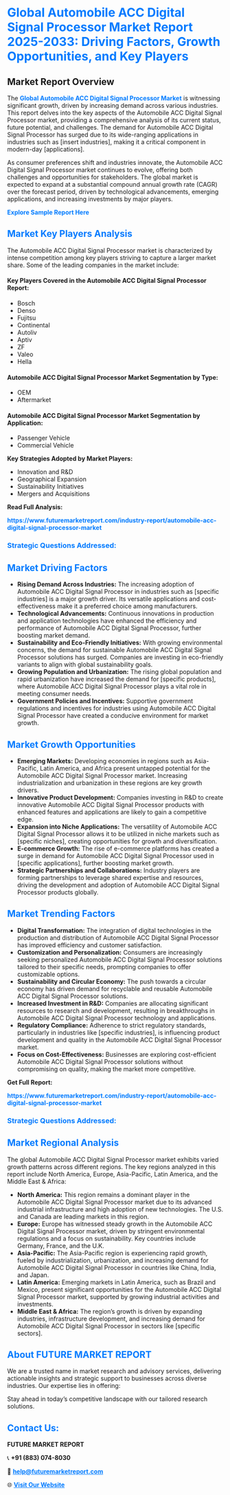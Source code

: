 <h1 style="color: #007BFF;">Global Automobile ACC Digital Signal Processor Market Report 2025-2033: Driving Factors, Growth Opportunities, and Key Players</h1>

<section id="overview">
<h2>Market Report Overview</h2>
<p>The <a href="https://www.futuremarketreport.com/industry-report/automobile-acc-digital-signal-processor-market" style="color: #007BFF; text-decoration: none;"><strong>Global Automobile ACC Digital Signal Processor Market</strong></a> is witnessing significant growth, driven by increasing demand across various industries. This report delves into the key aspects of the Automobile ACC Digital Signal Processor market, providing a comprehensive analysis of its current status, future potential, and challenges. The demand for Automobile ACC Digital Signal Processor has surged due to its wide-ranging applications in industries such as [insert industries], making it a critical component in modern-day [applications].</p>
<p>As consumer preferences shift and industries innovate, the Automobile ACC Digital Signal Processor market continues to evolve, offering both challenges and opportunities for stakeholders. The global market is expected to expand at a substantial compound annual growth rate (CAGR) over the forecast period, driven by technological advancements, emerging applications, and increasing investments by major players.</p>
</section>

<section id="overview">
<p><a href="https://www.futuremarketreport.com/request-sample/reportId=36474" style="color: #007BFF; text-decoration: none;"><strong>Explore Sample Report Here</strong></a></p>
</section>

<section id="key-players">
<h2 style="color: #007BFF;">Market Key Players Analysis</h2>
<p>The Automobile ACC Digital Signal Processor market is characterized by intense competition among key players striving to capture a larger market share. Some of the leading companies in the market include:</p>
<h4>Key Players Covered in the Automobile ACC Digital Signal Processor Report:</h4>
<ul><li>Bosch</li><li>Denso</li><li>Fujitsu</li><li>Continental</li><li>Autoliv</li><li>Aptiv</li><li>ZF</li><li>Valeo</li><li>Hella</li></ul>
<h4>Automobile ACC Digital Signal Processor Market Segmentation by Type:</h4>
<ul><li>OEM</li><li>Aftermarket</li></ul>

<h4>Automobile ACC Digital Signal Processor Market Segmentation by Application:</h4>
<ul><li>Passenger Vehicle</li><li>Commercial Vehicle</li></ul>
<p><strong>Key Strategies Adopted by Market Players:</strong></p>
<ul>
<li>Innovation and R&D</li>
<li>Geographical Expansion</li>
<li>Sustainability Initiatives</li>
<li>Mergers and Acquisitions</li>
</ul>
</section>

<section>
<p><strong>Read Full Analysis: </strong></p><a href="https://www.futuremarketreport.com/industry-report/automobile-acc-digital-signal-processor-market" style="color: #007BFF; text-decoration: none;"><strong>https://www.futuremarketreport.com/industry-report/automobile-acc-digital-signal-processor-market</strong></a>
<h3 style="color: #007BFF;">Strategic Questions Addressed:</h3>
</section>

<section id="driving-factors">
<h2 style="color: #007BFF;">Market Driving Factors</h2>
<ul>
<li><strong>Rising Demand Across Industries:</strong> The increasing adoption of Automobile ACC Digital Signal Processor in industries such as [specific industries] is a major growth driver. Its versatile applications and cost-effectiveness make it a preferred choice among manufacturers.</li>
<li><strong>Technological Advancements:</strong> Continuous innovations in production and application technologies have enhanced the efficiency and performance of Automobile ACC Digital Signal Processor, further boosting market demand.</li>
<li><strong>Sustainability and Eco-Friendly Initiatives:</strong> With growing environmental concerns, the demand for sustainable Automobile ACC Digital Signal Processor solutions has surged. Companies are investing in eco-friendly variants to align with global sustainability goals.</li>
<li><strong>Growing Population and Urbanization:</strong> The rising global population and rapid urbanization have increased the demand for [specific products], where Automobile ACC Digital Signal Processor plays a vital role in meeting consumer needs.</li>
<li><strong>Government Policies and Incentives:</strong> Supportive government regulations and incentives for industries using Automobile ACC Digital Signal Processor have created a conducive environment for market growth.</li>
</ul>
</section>

<section id="growth-opportunities">
<h2 style="color: #007BFF;">Market Growth Opportunities</h2>
<ul>
<li><strong>Emerging Markets:</strong> Developing economies in regions such as Asia-Pacific, Latin America, and Africa present untapped potential for the Automobile ACC Digital Signal Processor market. Increasing industrialization and urbanization in these regions are key growth drivers.</li>
<li><strong>Innovative Product Development:</strong> Companies investing in R&D to create innovative Automobile ACC Digital Signal Processor products with enhanced features and applications are likely to gain a competitive edge.</li>
<li><strong>Expansion into Niche Applications:</strong> The versatility of Automobile ACC Digital Signal Processor allows it to be utilized in niche markets such as [specific niches], creating opportunities for growth and diversification.</li>
<li><strong>E-commerce Growth:</strong> The rise of e-commerce platforms has created a surge in demand for Automobile ACC Digital Signal Processor used in [specific applications], further boosting market growth.</li>
<li><strong>Strategic Partnerships and Collaborations:</strong> Industry players are forming partnerships to leverage shared expertise and resources, driving the development and adoption of Automobile ACC Digital Signal Processor products globally.</li>
</ul>
</section>

<section id="trending-factors">
<h2 style="color: #007BFF;">Market Trending Factors</h2>
<ul>
<li><strong>Digital Transformation:</strong> The integration of digital technologies in the production and distribution of Automobile ACC Digital Signal Processor has improved efficiency and customer satisfaction.</li>
<li><strong>Customization and Personalization:</strong> Consumers are increasingly seeking personalized Automobile ACC Digital Signal Processor solutions tailored to their specific needs, prompting companies to offer customizable options.</li>
<li><strong>Sustainability and Circular Economy:</strong> The push towards a circular economy has driven demand for recyclable and reusable Automobile ACC Digital Signal Processor solutions.</li>
<li><strong>Increased Investment in R&D:</strong> Companies are allocating significant resources to research and development, resulting in breakthroughs in Automobile ACC Digital Signal Processor technology and applications.</li>
<li><strong>Regulatory Compliance:</strong> Adherence to strict regulatory standards, particularly in industries like [specific industries], is influencing product development and quality in the Automobile ACC Digital Signal Processor market.</li>
<li><strong>Focus on Cost-Effectiveness:</strong> Businesses are exploring cost-efficient Automobile ACC Digital Signal Processor solutions without compromising on quality, making the market more competitive.</li>
</ul>
</section>

<section>
<p><strong>Get Full Report: </strong></p><a href="https://www.futuremarketreport.com/industry-report/automobile-acc-digital-signal-processor-market" style="color: #007BFF; text-decoration: none;"><strong>https://www.futuremarketreport.com/industry-report/automobile-acc-digital-signal-processor-market</strong></a>
<h3 style="color: #007BFF;">Strategic Questions Addressed:</h3>
</section>


<section id="regional-analysis">
<h2 style="color: #007BFF;">Market Regional Analysis</h2>
<p>The global Automobile ACC Digital Signal Processor market exhibits varied growth patterns across different regions. The key regions analyzed in this report include North America, Europe, Asia-Pacific, Latin America, and the Middle East & Africa:</p>
<ul>
<li><strong>North America:</strong> This region remains a dominant player in the Automobile ACC Digital Signal Processor market due to its advanced industrial infrastructure and high adoption of new technologies. The U.S. and Canada are leading markets in this region.</li>
<li><strong>Europe:</strong> Europe has witnessed steady growth in the Automobile ACC Digital Signal Processor market, driven by stringent environmental regulations and a focus on sustainability. Key countries include Germany, France, and the U.K.</li>
<li><strong>Asia-Pacific:</strong> The Asia-Pacific region is experiencing rapid growth, fueled by industrialization, urbanization, and increasing demand for Automobile ACC Digital Signal Processor in countries like China, India, and Japan.</li>
<li><strong>Latin America:</strong> Emerging markets in Latin America, such as Brazil and Mexico, present significant opportunities for the Automobile ACC Digital Signal Processor market, supported by growing industrial activities and investments.</li>
<li><strong>Middle East & Africa:</strong> The region’s growth is driven by expanding industries, infrastructure development, and increasing demand for Automobile ACC Digital Signal Processor in sectors like [specific sectors].</li>
</ul>
</section>

<footer>
<h2 style="color: #007BFF;">About FUTURE MARKET REPORT</h2>
<p>We are a trusted name in market research and advisory services, delivering actionable insights and strategic support to businesses across diverse industries. Our expertise lies in offering:</p>

<p>Stay ahead in today’s competitive landscape with our tailored research solutions.</p>

<h2 style="color: #007BFF;">Contact Us:</h2>
<p><strong>FUTURE MARKET REPORT</strong></p>
<p>📞 <strong>+91 (883) 074-8030</strong></p>
<p>📧 <strong><a href="mailto:help@futuremarketreport.com" style="color: #007BFF;">help@futuremarketreport.com</a></strong></p>
<p>🌐 <strong><a href="https://www.futuremarketreport.com/" style="color: #007BFF;">Visit Our Website</a></strong></p>
</footer>